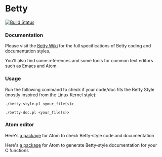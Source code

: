 # Betty

[![Build Status](https://travis-ci.org/holbertonschool/Betty.svg?branch=master)](https://travis-ci.org/holbertonschool/Betty)

### Documentation

Please visit the [Betty Wiki](https://github.com/holbertonschool/Betty/wiki) for the full specifications of Betty coding and documentation styles.

You'll also find some references and some tools for common text editors such as Emacs and Atom.

### Usage

Run the following command to check if your code/doc fits the Betty Style (mostly inspired from the Linux Kernel style):

```ShellSession
./betty-style.pl <your_file(s)>
```

```ShellSession
./betty-doc.pl <your_file(s)>
```

### Atom editor

Here's [a package](https://atom.io/packages/linter-betty) for Atom to check Betty-style code and documentation

Here's [a package](https://atom.io/packages/kernel-docstring) for Atom to generate Betty-style documentation for your C functions
